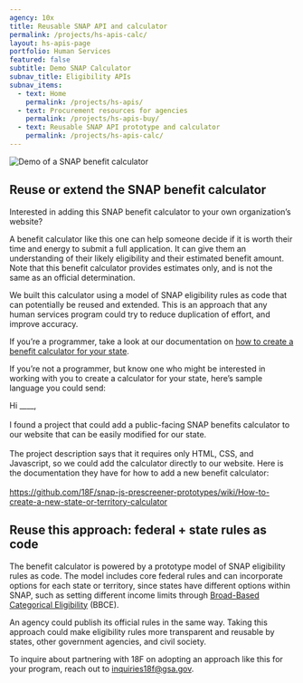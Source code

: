 ```yaml
---
agency: 10x
title: Reusable SNAP API and calculator
permalink: /projects/hs-apis-calc/
layout: hs-apis-page
portfolio: Human Services
featured: false
subtitle: Demo SNAP Calculator
subnav_title: Eligibility APIs
subnav_items:
  - text: Home
    permalink: /projects/hs-apis/
  - text: Procurement resources for agencies
    permalink: /projects/hs-apis-buy/
  - text: Reusable SNAP API prototype and calculator
    permalink: /projects/hs-apis-calc/
---
```


![Demo of a SNAP benefit calculator]({{site.baseurl}}/assets/img/portfolios/human-services/hs-apis/demo-snap-calc-screenrecording.gif)

## Reuse or extend the SNAP benefit calculator

Interested in adding this SNAP benefit calculator to your own organization’s website?

A benefit calculator like this one can help someone decide if it is worth their time and energy to submit a full application. It can give them an understanding of their likely eligibility and their estimated benefit amount. Note that this benefit calculator provides estimates only, and is not the same as an official determination.

We built this calculator using a model of SNAP eligibility rules as code that can potentially be reused and extended. This is an approach that any human services program could try to reduce duplication of effort, and improve accuracy.

If you’re a programmer, take a look at our documentation on [how to create a benefit calculator for your state](https://github.com/18F/snap-js-prescreener-prototypes/wiki/How-to-create-a-new-state-or-territory-calculator).

If you’re not a programmer, but know one who might be interested in working with you to create a calculator for your state, here’s sample language you could send:

<div class="funfact-blockquote">
Hi ____,
<br/>
<br/>
I found a project that could add a public-facing SNAP benefits calculator to our website that can be easily modified for our state.
<br/>
<br/>
The project description says that it requires only HTML, CSS, and Javascript, so we could add the calculator directly to our website. Here is the documentation they have for how to add a new benefit calculator:
<br/>
<br/>
<a href="https://github.com/18F/snap-js-prescreener-prototypes/wiki/How-to-create-a-new-state-or-territory-calculator
">https://github.com/18F/snap-js-prescreener-prototypes/wiki/How-to-create-a-new-state-or-territory-calculator</a>
</div>

## Reuse this approach: federal + state rules as code

The benefit calculator is powered by a prototype model of SNAP eligibility rules as code. The model includes core federal rules and can incorporate options for each state or territory, since states have different options within SNAP, such as setting different income limits through [Broad-Based Categorical Eligibility](https://www.fns.usda.gov/snap/broad-based-categorical-eligibility) (BBCE).

An agency could publish its official rules in the same way. Taking this approach could make eligibility rules more transparent and reusable by states, other government agencies, and civil society.

To inquire about partnering with 18F on adopting an approach like this for your program, reach out to [inquiries18f@gsa.gov](mailto:inquiries18f@gsa.gov).
